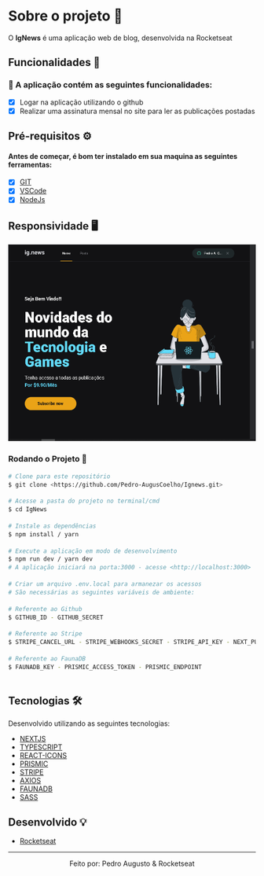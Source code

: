 # Sobre o projeto 💬

O **IgNews** é uma aplicação web de blog, desenvolvida na Rocketseat

## Funcionalidades 🧠

###  📕 A aplicação contém as seguintes funcionalidades:

- [x] Logar na aplicação utilizando o github
- [x] Realizar uma assinatura mensal no site para ler as publicações postadas

## Pré-requisitos ⚙

#### Antes de começar, é bom ter instalado em sua maquina as seguintes ferramentas:
- [x] [GIT](https://git-scm.com/)
- [x] [VSCode](https://code.visualstudio.com/)
- [x] [NodeJs](https://nodejs.org/en/)

## Responsividade 🖥

<div align='left'>
  <img height='400px' alt='Readme' title='Readme' src='./asset/Video.gif'>
</div>

### Rodando o Projeto 📖

```bash
# Clone para este repositório
$ git clone <https://github.com/Pedro-AugusCoelho/Ignews.git>

# Acesse a pasta do projeto no terminal/cmd
$ cd IgNews

# Instale as dependências
$ npm install / yarn

# Execute a aplicação em modo de desenvolvimento
$ npm run dev / yarn dev
# A aplicação iniciará na porta:3000 - acesse <http://localhost:3000>

# Criar um arquivo .env.local para armanezar os acessos
# São necessárias as seguintes variáveis de ambiente:

# Referente ao Github
$ GITHUB_ID - GITHUB_SECRET

# Referente ao Stripe
$ STRIPE_CANCEL_URL - STRIPE_WEBHOOKS_SECRET - STRIPE_API_KEY - NEXT_PUBLIC_STRIPE_PUBLIC_KEY - STRIPE_SUCCESS_URL

# Referente ao FaunaDB
$ FAUNADB_KEY - PRISMIC_ACCESS_TOKEN - PRISMIC_ENDPOINT
 
```

## Tecnologias 🛠

Desenvolvido utilizando as seguintes tecnologias:

- [NEXTJS](https://nextjs.org/)
- [TYPESCRIPT](https://www.typescriptlang.org/)
- [REACT-ICONS](https://react-icons.github.io/react-icons/)
- [PRISMIC](https://prismic.io/)
- [STRIPE](https://stripe.com/br)
- [AXIOS](https://axios-http.com/docs/intro)
- [FAUNADB](https://fauna.com/)
- [SASS](https://sass-lang.com/)


## Desenvolvido 💡

- [Rocketseat](https://www.rocketseat.com.br/)

****************

<p align="center">Feito por: Pedro Augusto & Rocketseat</p>
